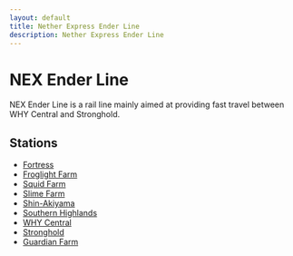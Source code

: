 ```yaml
---
layout: default
title: Nether Express Ender Line
description: Nether Express Ender Line
---
```


# NEX Ender Line

NEX Ender Line is a rail line mainly aimed at providing fast travel between WHY
Central and Stronghold.

## Stations

- [Fortress](/rail-stations/fortress)
- [Froglight Farm](/rail-stations)
- [Squid Farm](/rail-stations/squid-farm)
- [Slime Farm](/rail-stations/slime-farm)
- [Shin-Akiyama](/rail-stations/shin-akiyama)
- [Southern Highlands](/rail-stations/southern-highlands)
- [WHY Central](/rail-stations/why-central)
- [Stronghold](/rail-stations/stronghold)
- [Guardian Farm](/rail-stations/guardian-farmi)
